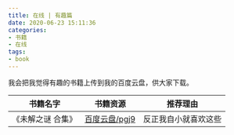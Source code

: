 ```yaml
---
title: 在线 | 有趣篇
date: 2020-06-23 15:11:36
categories:
- 书籍
- 在线
tags:
- book
---
```

我会把我觉得有趣的书籍上传到我的百度云盘，供大家下载。

<!-- more -->

|书籍名字|书籍资源|推荐理由|
|---|---|---|
|《未解之谜 合集》|[百度云盘/pgj9](https://pan.baidu.com/s/18Jx03pnwbOfmsSOFFmdS6A)|反正我自小就喜欢这些|
